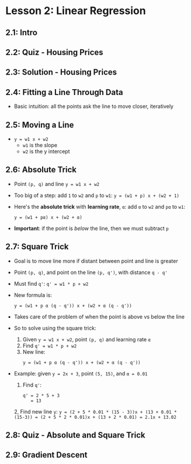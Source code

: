 # Lesson 2: Linear Regression

## 2.1: Intro

## 2.2: Quiz - Housing Prices

## 2.3: Solution - Housing Prices

## 2.4: Fitting a Line Through Data

* Basic intuition: all the points ask the line to move closer, iteratively

## 2.5: Moving a Line

* `y = w1 x + w2`
    - `w1` is the slope
    - `w2` is the y intercept

## 2.6: Absolute Trick

* Point `(p, q)` and line `y = w1 x + w2`

* Too big of a step: add `1` to `w2` and `p` to `w1`: `y = (w1 + p) x + (w2 + 1)`

* Here's the **absolute trick** with **learning rate**, `α`: add `α` to `w2` and `pα` to `w1`:
    ```
    y = (w1 + pα) x + (w2 + α)
    ```
* **Important**: if the point is *below* the line, then we must subtract `p`

## 2.7: Square Trick

* Goal is to move line more if distant between point and line is greater

* Point `(p, q)`, and point on the line `(p, q')`, with distance `q - q'`

* Must find `q'`: `q' = w1 * p + w2`

* New formula is:
    ```
    y = (w1 + p α (q - q')) x + (w2 + α (q - q'))
    ```

* Takes care of the problem of when the point is above vs below the line

* So to solve using the square trick:
    1. Given `y = w1 x + w2`, point `(p, q)` and learning rate `α`
    2. Find `q' = w1 * p + w2`
    3. New line:
        ```
        y = (w1 + p α (q - q')) x + (w2 + α (q - q'))
        ```

* Example: given `y = 2x + 3`, point `(5, 15)`, and `α = 0.01`
    1. Find `q'`:
        ```
        q' = 2 * 5 + 3
           = 13
        ```
    2, Find new line `y`:
        ```
        y = (2 + 5 * 0.01 * (15 - 3))x + (13 + 0.01 * (15-3))
          = (2 + 5 * 2 * 0.01)x + (13 + 2 * 0.01)
          = 2.1x + 13.02
        ```

## 2.8: Quiz - Absolute and Square Trick

## 2.9: Gradient Descent
